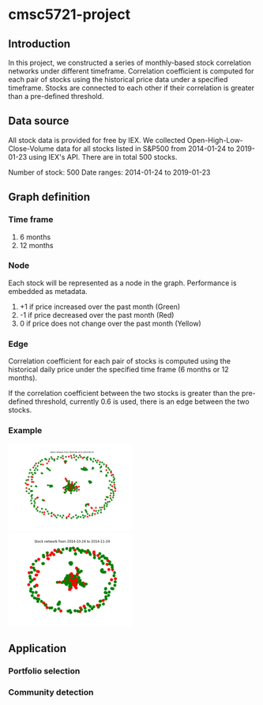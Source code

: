 # cmsc5721-project

## Introduction
In this project, we constructed a series of monthly-based stock correlation networks under different timeframe. Correlation coefficient is computed for each pair of stocks using the historical price data under a specified timeframe. Stocks are connected to each other if their correlation is greater than a pre-defined threshold.

## Data source
All stock data is provided for free by IEX.
We collected Open-High-Low-Close-Volume data for all stocks listed in S&P500 from 2014-01-24 to 2019-01-23 using IEX's API. There are in total 500 stocks.

Number of stock: 500
Date ranges: 2014-01-24 to 2019-01-23

## Graph definition
### Time frame
1. 6 months
2. 12 months

### Node
Each stock will be represented as a node in the graph. Performance is embedded as metadata.

1. +1 if price increased over the past month (Green)
2. -1 if price decreased over the past month (Red)
3. 0 if price does not change over the past month (Yellow)

### Edge
Correlation coefficient for each pair of stocks is computed using the historical daily price under the specified time frame (6 months or 12 months).

If the correlation coefficient between the two stocks is greater than the pre-defined threshold, currently 0.6 is used, there is an edge between the two stocks.

### Example
<img src="https://github.com/dennis199441/cmsc5721-project/blob/master/example/example_1.png" width="50%" height="50%">

<img src="https://github.com/dennis199441/cmsc5721-project/blob/master/example/example_2.png" width="50%" height="50%">

## Application
### Portfolio selection

### Community detection


